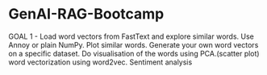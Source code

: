 # GenAI-RAG-Bootcamp

GOAL 1  - Load word vectors from FastText and explore similar words.
Use Annoy or plain NumPy. Plot similar words. 
Generate your own word vectors on a specific dataset.
Do visualisation of the words using PCA.(scatter plot)
word vectorization using word2vec.
Sentiment analysis
